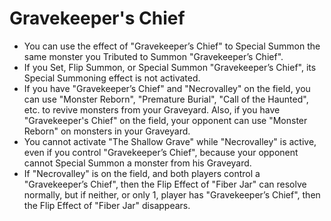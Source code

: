 # Gravekeeper's Chief

*   You can use the effect of "Gravekeeper’s Chief" to Special Summon the same monster you Tributed to Summon "Gravekeeper’s Chief".
*   If you Set, Flip Summon, or Special Summon "Gravekeeper’s Chief", its Special Summoning effect is not activated.
*   If you have "Gravekeeper’s Chief" and "Necrovalley" on the field, you can use "Monster Reborn", "Premature Burial", "Call of the Haunted", etc. to revive monsters from your Graveyard. Also, if you have "Gravekeeper's Chief" on the field, your opponent can use "Monster Reborn" on monsters in your Graveyard.
*   You cannot activate "The Shallow Grave" while "Necrovalley" is active, even if you control "Gravekeeper’s Chief", because your opponent cannot Special Summon a monster from his Graveyard.
*   If "Necrovalley" is on the field, and both players control a "Gravekeeper’s Chief", then the Flip Effect of "Fiber Jar" can resolve normally, but if neither, or only 1, player has "Gravekeeper’s Chief", then the Flip Effect of "Fiber Jar" disappears.
